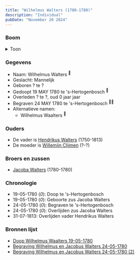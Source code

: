 ```yaml
---
title: "Wilhelmus Walters (1780-1780)"
description: "Individual"
pubDate: "November 20 2024"
---
```


### Boom
<details><summary>Toon</summary>

![test](https://www.plantuml.com/plantuml/svg/ZP9RQm8n48NVyoi6VV19s7MzhOXQHR6bfOMsI9yakpjru-OYcOY8-DyRTB52I-rRc3av-IPdHkIuTLib6HL2RxZb2XAU5YjhjZgR66aiECir-HPgntAH8QJ2fXBFPrGRjmU5Aa5Bvn8vj6ZSVeFioZMLd0WE3036ncPettAH5Xg9-dt5XHuC8697nchmSdgAsFb6POuwiwBO4YouzDPK0Kvm7mHX50DKfz6iDHjxuyEdG9aTeTzBUB9V9iOvYRq1D3hmEds1iDCAO7Ybec8hvPBhR9bQGvGOp-BbKGWFxuyGTiC8QbIVetLcXJenbEQUhuHQ22bHYRM6YHHhXVe2rGuzr6myZQRH7r33dzutoOOU_mBGx-qmouHU-KOOmFFapK_OYKyOio08MaseIh7AtHwbD3kFScJbdzNhfOALlD-5ygOld5enkvetHwb-2Q4TmoN0ss64CJpTVNZKxh_2Q3IlvNuxHduP_BP-0G00)
</details>

### Gegevens
- Naam: Wilhelmus Walters <sup><a href="../s00287/" style="text-decoration:none" title="Doop Wilhelmus Waalters 19-05-1780">:link:</a></sup>
- Geslacht: Mannelijk
- Geboren ? te ? 
- Gedoopt 19 MAY 1780 te 's-Hertogenbosch <sup><a href="../s00287/" style="text-decoration:none" title="Doop Wilhelmus Waalters 19-05-1780">:link:</a></sup>
- Overleden ? te ?, oud 0 jaar jaar 
- Begraven 24 MAY 1780 te 's-Hertogenbosch <sup><a href="../s00289/" style="text-decoration:none" title="Begraving Wilhelmus en Jacobus Walters 24-05-1780">:link:</a><a href="../s00290/" style="text-decoration:none" title="Begraving Wilhelmus en Jacobus Walters 24-05-1780 (2)">:link:</a></sup>
- Alternatieve namen:
  - Wilhelmus Waalters <sup><a href="../s00287/" style="text-decoration:none" title="Doop Wilhelmus Waalters 19-05-1780">:link:</a></sup>

### Ouders
- De vader is [Hendrikus Walters](../i00139/) (1750-1813)
- De moeder is [Willemijn Clijmen](../i00161/) (?-?)

### Broers en zussen
- [Jacoba Walters](../i00170/) (1780-1780)

### Chronologie
- 19-05-1780 (<i>0</i>): Doop te 's-Hertogenbosch
- 19-05-1780 (<i>0</i>): Geboorte zus Jacoba Walters
- 24-05-1780 (<i>0</i>): Begraven te 's-Hertogenbosch
- 24-05-1780 (<i>0</i>): Overlijden zus Jacoba Walters
- 31-07-1813: Overlijden vader Hendrikus Walters

### Bronnen lijst
- [Doop Wilhelmus Waalters 19-05-1780](../s00287/)
- [Begraving Wilhelmus en Jacobus Walters 24-05-1780](../s00289/)
- [Begraving Wilhelmus en Jacobus Walters 24-05-1780 (2)](../s00290/)